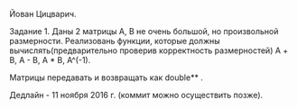 Йован Цицварич.

Задание 1.
  Даны 2 матрицы А, B не очень большой, но произвольной размерности.
  Реализовань функции, которые должны вычислять(предварительно проверив корректность размерностей) 
  А + B, A - B, A * B, A^(-1).
  
  Матрицы передавать и возвращать как double** .
  
Дедлайн - 11 ноября 2016 г. (коммит можно осуществить позже).


